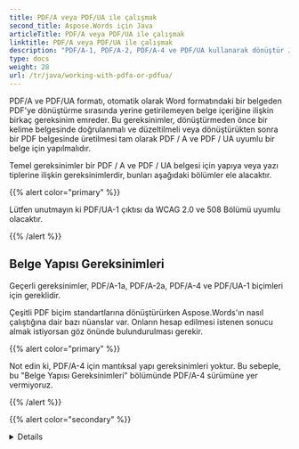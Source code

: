 ```yaml
---
title: PDF/A veya PDF/UA ile çalışmak
second_title: Aspose.Words için Java
articleTitle: PDF/A veya PDF/UA ile çalışmak
linktitle: PDF/A veya PDF/UA ile çalışmak
description: "PDF/A-1, PDF/A-2, PDF/A-4 ve PDF/UA kullanarak dönüştür Java. PDF/A belgeleri dönüştürürken birkaç sorun var ve Aspose.Words için Java bunları çözer."
type: docs
weight: 28
url: /tr/java/working-with-pdfa-or-pdfua/
---
```


PDF/A ve PDF/UA formatı, otomatik olarak Word formatındaki bir belgeden PDF'ye dönüştürme sırasında yerine getirilemeyen belge içeriğine ilişkin birkaç gereksinim emreder. Bu gereksinimler, dönüştürmeden önce bir kelime belgesinde doğrulanmalı ve düzeltilmeli veya dönüştürükten sonra bir PDF belgesinde üretilmesi tam olarak PDF / A ve PDF / UA uyumlu bir belge için yapılmalıdır.

Temel gereksinimler bir PDF / A ve PDF / UA belgesi için yapıya veya yazı tiplerine ilişkin gereksinimlerdir, bunları aşağıdaki bölümler ele alacaktır.

{{% alert color="primary" %}}

Lütfen unutmayın ki PDF/UA-1 çıktısı da WCAG 2.0 ve 508 Bölümü uyumlu olacaktır.

{{% /alert %}}

## Belge Yapısı Gereksinimleri

Geçerli gereksinimler, PDF/A-1a, PDF/A-2a, PDF/A-4 ve PDF/UA-1 biçimleri için gereklidir.

Çeşitli PDF biçim standartlarına dönüştürürken Aspose.Words'ın nasıl çalıştığına dair bazı nüanslar var. Onların hesap edilmesi istenen sonucu almak istiyorsan göz önünde bulundurulması gerekir.

{{% alert color="primary" %}}

Not edin ki, PDF/A-4 için mantıksal yapı gereksinimleri yoktur. Bu sebeple, bu "Belge Yapısı Gereksinimleri" bölümünde PDF/A-4 sürümüne yer vermiyoruz.

{{% /alert %}}

{{% alert color="secondary" %}}
<details>
    <özet> Spesifikasyon bize şu (ayrıntıları görmek için genişlet) söyler: </özet>
    <p></p>
    <p>Yazarların uygun bir doğrulama olmadan otomatik süreçler kullanarak yapısal veya anlamsal bilgi oluşturmaları önerilmez.</p>
    <p>ISO 19005-2, 6.7.1</p>
<details>
{{% /alert %}}

Aşağıdaki alt bölümler, Aspose.Words çeşitli PDF biçim standartlarına dönüştürüldüğünde nasıl çalıştığına dair nüansları ve bunların çözümleri için seçenekleri açıklar.

### Yapı Türü

| PDF standart uyum düzeyleri içinde Aspose.Words | İsteğin varlığı |
| -------------------------------------------------- | ----------------------- |
| PDF/A-1a | {{< emoticons/tick >}} |
| PDF/A-2a | {{< emoticons/tick >}} |
| PDF/UA-1 | {{< emoticons/tick >}} |

Bir PDF belgesi başlıklar, paragraflar, tablolar ve diğerleri gibi blokların bir dizisidir. Bu bloklar bir belge yapısı oluşturur - güçlü veya zayıf.

Hem güçlü hem de zayıf yapılar PDF/A için geçerlidir. Microsoft Word belgeleri tasarım olarak zayıf bir yapıya sahiptir ve Aspose.Words kaynak belge içindeki paragrafların alt düzeylerine uygun başlıkları oluşturmak üzere zayıf bir yapıya sahip bir PDF oluşturur.

Zayıf bir yapısına sahip bir PDF/UA-1 belgesi için başlık numaralarının boşluklar olmadan sırayla gitmesi ek olarak gereklidir.

{{% alert color="secondary" %}}
<details>
    <özet> spesifikasyon bize şu bilgileri verir (ayrıntıları göstermek için genişletin):</özet>
    <p></p>
    <p>Blok düzeyli yapı iki ana paradigmadan birini takip edebilir:</p>
    </ol>
      <li>Güçlü yapılandırılmış. Gruplama öğeleri gerekli olan kadar katmanlara girer, böylece malzemenin makalelere, bölümlere, alt bölümlere vb. ayrılması sağlanır. Her seviyede, grup elemanının çocukları bir başlıktan (H), bu seviyedeki içerik için bir veya daha fazla paragraftan (P) ve belki de bir veya daha fazla ek gruplama elemanından oluşmalıdır
      <li>Zayıf yapılandırılmış. Bu belge nispeten düzdür ve sadece bir veya iki seviye gruplama öğesi vardır, tüm başlıklar, paragraflar ve diğer BLSE'ler bunların çocuklarıdır. Bu durumda, materyalin düzenlenmesi mantıksal yapıya yansıtılmaz; ancak bunun yerine başlıklarla belirli seviyeler (H1-H6) kullanılarak ifade edilebilir.</li>
    </ol>
    <p></p>
    <p>ISO - 32000-1, 14.8.4.3.5</p>
<details>
{{% /alert %}}

{{% alert color="secondary" %}}
<detaylar>
    <summary>PDF/UA-1 belgeleri için spesifikasyon başlık düzeyleriyle ilgili bir ilave içerir (ayrıntıları görmek için genişletin):</summary>
    <p></p>
    <p>Belge semantiği bir başlık dizisinin aşağı doğru sıralamasını gerektiriyorsa, bu dizi sıkı bir sayısal sırada ilerlemeli ve bir ara başlık seviyesini atlamamalıdır. H1 H2 H3 kabul edilemez, H1 H3 değildir
    <p>ISO -14289 -1, 7.4.2</p>
</details>
{{% /alert %}}

Doğru çıktıyı sağlamak için kullanıcıların kaynak belge içeriğinin düzgün bir şekilde organize edildiğini ve paragraflar için çıkış düzeylerinin doğru belirtildiğini sağlamaları gerekir. Aksi takdirde, kullanıcının çıktı PDF belgesinin yapısını doğrulaması ve onarması gerekir.

{{% alert color="secondary" %}}
<details>
    <summary>Bu blokta örnekler görebilirsiniz: Microsoft Word'da taslak seviyelerini ayarlama veya çıktının PDF belgesinin yapısını kontrol edip düzeltme (detayları görmek için genişletme)</summary>
    <p></p>
    <p>In Microsoft Word varsayılan "Başlık X" stilleri, kenarlık seviyesini ayarlamak için kullanılabilir:</p>
        <img src="m-w-heading1-2.png" alt="MWHeading1-2" style="width:800px"/>
    <p>Ayrıca, başlık seviyesi "Paragraf" penceresinde kontrol edilebilir veya değiştirilebilir:</p>
        <img src="m-w-outline-level.png" alt="MWOutlineLevel" style="width:800px"/>
    <p>Acrobat'ta belge yapısı kontrol edilebilir veya "Etiketler" panelinde değiştirilebilir</p>:
        <img src="acrobat-tags-pane.png" alt="AcrobatTagsPane" style="width:800px"/>
</detail>
{{% /alert %}}

### İçeriği Bir Artifak olarak İşaretleme

| PDF standart uyum düzeyleri içinde Aspose.Words | İsteğin varlığı |
| -------------------------------------------------- | ----------------------- |
| PDF/A-1a | {{< emoticons/tick >}} |
| PDF/A-2a | {{< emoticons/tick >}} |
| PDF/UA-1 | {{< emoticons/tick >}} |

Şu anda Aspose.Words sayfa başlıkları ve alt yazılarına, not ayırıcılarına, tekrar eden tablo başlık hücresine ve süsleme resimleri olarak işaretler. Bu listenin gelecekte güncellenebileceğini not edin.

{{% alert color="secondary" %}}
<details>
    <özet>Tanım bize şu (ayrıntıları göstermek için genişlet) şöyler der:</özet>
    <p></p>
    <p>Bir belge içindeki grafik nesneleri iki sınıfa ayrılabilir:</p>
    </ol>
      <li>Bir belgedeki gerçek içerik, yazar tarafından başlangıçta tanıtılan materyalleri temsil eden nesneleri içerir.</li>
      <li>Artefaktlar yazarın orijinal içeriğinin parçası olmayan grafik nesnelerdir. Bunun yerine, uyumlu yazarın sayfalama, düzen veya diğer tamamen mekanik süreçler sırasında oluşturulur.</li>
    </ol>
    <p></p>
    <p>ISO-32000-1, 14.8.2.2.1</p>
</detaylar>
{{% /alert %}}

Eğer bir belge herhangi bir diğer içeriği, bir hazine olarak işaretlenmelidir ya da herhangi bir hazine içeriği gerçek içerik ise, müşteriler çıktıda bunu düzeltmelidir.

{{% alert color="secondary" %}}
<details>
    <summary>Bu blokta aşağıdaki örnekleri görebilirsiniz: Microsoft Word'de şekilleri dekoratif olarak işaretlemek veya çıktı PDF belgesinde bir şekil işaretleyici olarak işaretlemek (ayrıntıları göstermek için genişletmek)</summary>
    <p></p>
    <p>Örneğin, şekillerin dekoratif olarak işaretlenebileceği Microsoft Word gibi, bir yapay harabe olarak dışarıya aktarılacakları:</p>
        <img src="m-w-decorative-shape.png" alt="MWDecorativeShape" style="width:800px"/>
    <p>Çıkışta bir artefak olarak şekil işaretleyebilirsiniz:</p>
      <img src="acrobat-mark-as-artifact-delete-empty-tag.png" alt="PdfDeleteEmptyTag" style="width:800px"/>
    <p>Ayrıca, başlık metnini gerçek içeriğe geçiş yapabilirsiniz çıktı PDF'nin yapıtından:</p>
        <img src="acrobat-switch-text-in-header.png" alt="AcrobatSwitchTextInHeader" style="width:800px"/>
<details>
{{% /alert %}}

### Doğal Dil Spesifikasyonu

| PDF standart uyum düzeyleri içinde Aspose.Words | İsteğin varlığı |
| -------------------------------------------------- | ----------------------- |
| PDF/A-1a | {{< emoticons/tick >}} |
| PDF/A-2a | {{< emoticons/tick >}} |
| PDF/UA-1 | {{< emoticons/tick >}} |

Metin dili belirtilen Microsoft Word belgede yer alır. Aspose.Words belirtilen dili bir çıktı PDF'ye ekle ve belirtilen dil özniteliği bir işaretli içerik dizisine veya bir Span etiketi ile birlikte *Lang* etiketine bağlanır - bu, [ExportLanguageToSpanTag](https://reference.aspose.com/words/java/com.aspose.words/pdfsaveoptions/#getExportLanguageToSpanTag) özelliğine kontrol edilir. Genel olarak, metin kullanıcı tarafından girildiğinde dil sorunları yoktur Microsoft Word. Ancak otomatik metin oluşturulması durumunda dilin yanlış olması ihtimali var.

{{% alert color="secondary" %}}
<details>
    <summary>Yürütme spesifikasyonu bize şu (ayrıntıları görmek için genişlet) bildirir:</summary>
    <p></p>
    <p>Bir dosyanın tüm metinleri için varsayılan doğal dil, bir belge sözlüğündeki Lang girişi ile belirtilmelidir.</p>
    <p>Bir dosyadaki metin içeriği varsayılan dilden farklıysa bir `Lang` özelliğini işaretlemek için bir işaretli içerik dizisi veya bir Yapı elemanının sözlüğü içindeki bir Lang girişi kullanarak belirtilmelidir...</p>
    <p>ISO-19005-2, 6.7.4</p>
<details>
{{% /alert %}}

{{% alert color="secondary" %}}
<details>
    <summary>Ek olarak PDF/UA-1 için, belirtim bize şu detayları anlatır (detayları görmek için genişletin):</summary>
    <p></p>
    <p>Doğal dil ilan edilecek... Doğal dildeki değişiklikler bildirilecek.</p>
    <p>ISO-14289-1, 7.2</p>
<details>
{{% /alert %}}

{{% alert color="secondary" %}}
<details>
    <summary>Bu blok içinde örnekleri görebilirsiniz: dilin doğru şekilde belirtildiğinden emin olmak (ayrıntıları görmek için genişletme)</summary>
    <p></p>
    <p>Kullanıcılar, kaynak Word belgesinde dilin doğru bir şekilde belirtildiğinden emin olmalıdır:</p>
        <img src="m-w-language.png" alt="MWLanguage" style="width:800px"/>
    <p>Ya çıktıyı PDF belgesi:</p>
        <img src="acrobat-check-change-language.png" alt="AcrobatCheckChangeLanguage" style="width:800px"/>
<details>
{{% /alert %}}

### Şekil Açıklaması

| PDF standart uyum düzeyleri içinde Aspose.Words | Gereksinimin varlığı |
| -------------------------------------------------- | ----------------------- |
| PDF/A-1a ||
| PDF/A-2a ||
| PDF/UA-1 | {{< emoticons/tick >}} |

Microsoft Word belgeleri kullanıcıların bir figür başlığı eklemesine imkan tanır.

{{% alert color="secondary" %}}
<details>
    <özet>Bu spesifikasyon bize şu (ayrıntıları görmek için genişlet)ları söyler:</özet>
    <p></p>
    <p>Şekil ile birlikte bir başlık etiketlenecek.</p>
    <p>ISO-14289-1, 7.3</p>
</details>
{{% /alert %}}

Şu anda Aspose.Words altyazıları Caption etiketiyle dışa aktaramaz, bu yüzden bunları çıktı PDF'sinde işaretlemek zorundadır.

{{% alert color="secondary" %}}
<details>
    <özet>Bu blokta, ayrıntıları görmek için genişletilen bir başlık ekleme örnekleri görebilirsiniz.</özet>
    <p></p>
    <p>In Microsoft Word başlık bağlam menüsü aracılığıyla eklenebilir:</p>
        <img src="figure-caption-mw.png" alt="figure-caption-mw" style="width:800px"/>
    <p>Adobe Acrobat'te, başlık `Object` özellik iletişim kutusu aracılığıyla eklenebilir veya değiştirilebilir:</p>
        <img src="figure-caption-acrobat.png" alt="figure-caption-acrobat" style="width:800px"/>
</details>
{{% /alert %}}

### Alternatif Açıklamalar

| PDF standart uyum düzeyleri içinde Aspose.Words | İsteğin varlığı |
| -------------------------------------------------- | ----------------------- |
| PDF/A-1a | {{< emoticons/tick >}} |
| PDF/A-2a | {{< emoticons/tick >}} |
| PDF/UA-1 | {{< emoticons/tick >}} |

Microsoft Word belgeleri kullanıcıların alternatif metinleri resimlere, şekillere ve tablolara eklemesine izin verir. Aspose.Words bu alternatif metni çıktı PDF'ine dışarı aktarır.

{{% alert color="secondary" %}}
<details>
    <özet>tespecifikasyon bize şu aşağıdaki (ayrıntıları görmek için genişletin):</özet>
    <p></p>
    <p>İçeriği doğal olarak önceden belirlenmiş metin analoguna sahip olmayan tüm yapı elemanları, örneğin resimler, formüller vb., Yapı Elemanı Sözlüğü'ndeki Alt girişini kullanarak alternatif bir metin açıklaması sağlamalıdır.</p>
    <p>Not: Alternatif açıklamalar, aksi takdirde opak olmayan metin dışı içeriğin doğru yorumlanmasına yardımcı olacak metin açıklamaları sağlar.</p>
    <p>ISO-19005-2, 6.7.5</p>
</details>
{{% /alert %}}

{{% alert color="secondary" %}}
<details>
    <summary>Bu blokta örnekler görebilirsiniz: tüm öğelerin alternatif bir metin olduğunu nasıl garanti edersiniz (detayları görmek için genişletin)</summary>
    <p></p>
    <p>Kullanıcıların tüm öğelerin bir alternatif metne sahip olduğundan emin olmalarını sağlamaları gerekir ya da kaynak kelime belgesinde:</p>
        <img src="m-w-table-alt-text.png" alt="MWTableAltText" style="width:800px"/>
    <p></p>
        <img src="m-w-shape-alt-text.png" alt="MWShapeAltText" style="width:800px"/>
    <p>Ya çıktı pdf belgesi:</p>
        <img src="acrobat-table-alt-text.png" alt="AcrobatTableAltText" style="width:800px"/>
    <p></p>
        <img src="acrobat-shape-alt-text.png" alt="AcrobatShapeAltText" style="width:800px"/>
</details>
{{% /alert %}}

### Hyperlinkler için Alternatif Tanımlar

| PDF standart uyum düzeyleri içinde Aspose.Words | İsteğin varlığı |
| -------------------------------------------------- | ----------------------- |
| PDF/A-1a ||
| PDF/A-2a ||
| PDF/UA-1 | {{< emoticons/tick >}} |

Önceki noktaya ek olarak Microsoft Word belgeleri kullanıcıların alternatif metni bağlantıya eklemesine izin verir. Aspose.Words böyle bir alternatif metni çıktı PDF'ine dışarı aktarır.

Ne yazık ki, her uygulama alternatif bir açıklama ayarlamanıza izin vermez. Örneğin, Adobe Acrobat şu anda böyle bir açıklamayı hiper bağlantılar için etkinleştirmemektedir. Fakat Microsoft Word'da bunu şu şekilde yapabilirsiniz:

<img src="alternate-descriptions-hyperlinks-mw.png" alt="alternate-descriptions-hyperlinks-mw" style="width:800px"/>

Bazen bir sorun ortaya çıkıyor, otomatik olarak oluşturulan bağlantılar için alt metin ayarlamak mümkün değil Microsoft Word GUI aracılığıyla, İçindekiler (TOC) tablosu Aspose.Words bu alanları kendisi güncelleyebilir ve bağlantıları üretebilir.

`TOC` alanlarını Aspose.Words Document Object Model kullanarak güncellemek için kod örneğini izleyin ( DOM ):

{{< highlight java >}}
Document doc = new Document(fileName);
ArrayList<FieldHyperlink> tocHyperLinks = new ArrayList<>();

for (Field field : doc.getRange().getFields()) {
    if (field.getType() == FieldType.FIELD_HYPERLINK) {
        FieldHyperlink hyperlink = (FieldHyperlink) field;
        if (hyperlink.getFieldCode().startsWith("#_Toc")) {
            tocHyperLinks.add(hyperlink);
        }
    }
}

for (FieldHyperlink link : tocHyperLinks)
    link.setScreenTip(link.getDisplayResult());

PdfSaveOptions opt = new PdfSaveOptions();
opt.setCompliance(PdfCompliance.PDF_UA_1);
opt.setDisplayDocTitle(true);
opt.setExportDocumentStructure(true);
opt.getOutlineOptions().setHeadingsOutlineLevels(3);
opt.getOutlineOptions().setCreateMissingOutlineLevels(true);

String outFile = fileName.substring(0,fileName.lastIndexOf('.')) + "_aw.pdf";
doc.save(outFile, opt);
{{< /highlight >}}

### Masa Başlıkları

| PDF standart uyum seviyeleri içinde Aspose.Words | Gereksinim varlığı |
| -------------------------------------------------- | ----------------------- |
| PDF/A-1a ||
| PDF/A-2a ||
| PDF/UA-1 | {{< emoticons/tick >}} |

PDF/UA-1 belgelerindeki tabloların başlıkları olmalı - sütun, satır veya her ikisi. PDF/A sadece standart tablo işaretlemesini gerektirir ki bu ek kısıtlamalar içermez. Not edin ki Aspose.Words standart tablo işaretlemesi otomatik olarak oluşturur.

{{% alert color="secondary" %}}
<details>
    <özet>bölümü bize şöyler diyor (ayrıntıları göstermek için genişletiyin):</özet>
    <p></p>
    <p>Tablolar başlıkları içermeli... Tablolar sütun başlıkları, satır başlıkları veya her ikisini birden içerebilir.</p>
    <p>ISO-14289-1, 7.5</p>
</details>
{{% /alert %}}

{{% alert color="secondary" %}}
<details>
    <özet>Bu blokta örnekler görebilirsiniz: masa başlığı (ayrıntıları göstermek için genişlet) nasıl ayarlanır?</özet>
    <p></p>
    <p>Tablo başlığı ya Microsoft Word kaynak belgesi ile kurulabilir:</p>
        <img src="table-headers-mw.png" alt="table-headers-mw" style="width:800px"/>
    <p>Veya çıktı PDF:</p>
        <img src="table-headers-acrobat-header-cell.png" alt="table-headers-acrobat-header-cell" style="width:800px"/>
    <p></p>
        <img src="table-headers-acrobat-scope1.png" alt="table-headers-acrobat-scope1" style="width:800px"/>
    <p></p>
        <img src="table-headers-acrobat-scope2.png" alt="table-headers-acrobat-scope2" style="width:800px"/>
</details>
{{% /alert %}}

### Değiştirme Metni

| PDF standart uyum düzeyleri içinde Aspose.Words | Gereksinimin varlığı |
| -------------------------------------------------- | ----------------------- |
| PDF/A-1a | {{< emoticons/tick >}} |
| PDF/A-2a | {{< emoticons/tick >}} |
| PDF/UA-1 ||

{{% alert color="secondary" %}}
<details>
    <özet>Bu spesifikasyon bize aşağıdakiları (ayrıntıları görmek için genişlet) söyler:</özet>
    <p></p>
    <p>Spesifikasyon bize şu şekilde der:</p>
    <p>Özel karakterler veya satır içi grafikler gibi standart olmayan şekilde temsil edilen tüm metin yapısı öğeleri, yapı öğesi sözlüğündeki `ActualText` girişini kullanarak değiştirme metni sağlamalıdır ...</p>
    <p>ISO-19005-2, 6.7.7</p>
</details>
{{% /alert %}}

Microsoft Word belgesi kullanıcıları yedekleme metni ayarlamasına izin vermez. Bu nedenle bu, çıktı PDF'de doğrulanması ve düzeltilmesi gerekir:

<img src="acrobat-replacement-text.png" alt="AcrobatReplacementText" style="width:800px"/>

### Kısaltmalar ve Akronimler Genişlemeleri

| PDF standart uyum düzeyleri içinde Aspose.Words | Gereksinim varlığı |
| -------------------------------------------------- | ----------------------- |
| PDF/A-1a | {{< emoticons/tick >}} |
| PDF/A-2a | {{< emoticons/tick >}} |
| PDF/UA-1 ||

{{% alert color="secondary" %}}
<details>
    <summary>Belirtim bize şunu (ayrıntıları göstermek için genişlet) söylüyor:</summary>
    <p></p>
    <p>Metinsel içerikteki tüm kısaltmalar ve akronimlerin yerine gelmesi bir işaretli içerik dizisi ile yapılmalıdır; Spantag'ın E özelliği, kısaltma veya akronimin metin genişlemesini sağlar...</p>
<p>ISO-19005-2, 6.7.8</p>
<details>
{{% /alert %}}

Microsoft Word belgesi kullanıcıların kısaltma ve akronim genişlemeleri ayarlamasına izin vermez. Bu bu yüzden doğrulanmalı ve çıktı PDF'de düzeltilmeli:

<img src="acrobat-split-add-expansion-text.png" alt="AcrobatSplitAddExpansionText" style="width:800px"/>

## Belge Başlığı

| PDF standart uyum düzeyleri içinde Aspose.Words | İsteğin varlığı |
| -------------------------------------------------- | ------------------------------------------------------------ |
| PDF/A-1a ||
| PDF/A-2a ||
| PDF/A-4 ||
| PDF/UA-1 | {{< emoticons/tick >}} <br /> Belge PDF/UA-1 bir başlık içermelidir. |

{{% alert color="secondary" %}}
<details>
    <özet>bölümü bize şunu söyler (ayrıntıları görmek için genişletin):</özet>
    <p></p>
    <p>Spesifikasyon bize şu şekilde der:</p>
    <p>Belgenin kataloğunda bulunan Metadata akışının dc: title girişinde içermesi gerekir. dc, Dublin Core meta veri şeması için önerilen öneki ...</p>
    <p>ISO-14289-1, 7.1</p>
</details>
{{% /alert %}}

{{% alert color="secondary" %}}
<ayrıntılar>
    <özet>Bu blokta, belgenin başlığını nasıl ayarlayacağını (ayrıntıları göstermek için genişleterek) görebilirsiniz.</özet>
    <p></p>
    <p>Belge başlığı ya kaynak Microsoft Word belgesi olarak da kurulabilir.</p>
        <img src="document-title-mw.png" alt="document-title-mw" style="width:800px"/>
    <p>Ya da çıktı PDF:</p>
        <img src="document-title-acrobat.png" alt="document-title-acrobat" style="width:800px"/>
</details>
{{% /alert %}}

## Font Gereksinimleri

| PDF standart uyum düzeyleri içinde Aspose.Words | Gereksinim varlığı |
| -------------------------------------------------- | ----------------------- |
| PDF/A-1a | {{< emoticons/tick >}} |
| PDF/A-1b | {{< emoticons/tick >}} |
| PDF/A-2a | {{< emoticons/tick >}} |
| PDF/A-2b | {{< emoticons/tick >}} |
| PDF/A-4 | {{< emoticons/tick >}} |
| PDF/UA-1 | {{< emoticons/tick >}} |

PDF/A-1, PDF/A-2, PDF/A-4 veya PDF/UA-1 formatlarına dönüştürürken Aspose.Words'ı kullanarak yazı tipleri ile çalışırken bir dizi ince ayar da vardır. Bu belgenin olası sorunlarla karşılaşmamak için dikkate alınmalıdırlar.

Aşağıdaki bölümler bu nüansları ve bunların çözümleri için seçenekleri açıklar.

### Tip Yasal Gereksinimleri

| PDF standart uyum düzeyleri içinde Aspose.Words'' | Gereksinim varlığı |
| -------------------------------------------------- | ----------------------- |
| PDF/A-1a | {{< emoticons/tick >}} |
| PDF/A-1b | {{< emoticons/tick >}} |
| PDF/A-2a | {{< emoticons/tick >}} |
| PDF/A-2b | {{< emoticons/tick >}} |
| PDF/A-4 | {{< emoticons/tick >}} |
| PDF/UA-1 | {{< emoticons/tick >}} |

Aspose.Words kullanılan yazı tiplerinin yasal kısıtlamalarını doğrulamaz – kullanıcılara kalmış. Başka bir deyişle, bir kullanıcı Aspose.Words'u kullanarak PDF dönüştürmesi için uygunsuz yazı tipleri sağlamamalı.

{{% alert color="secondary" %}}
<details>
    <summary>Sertifikasyon bize aşağıdakiları söyler (ayrıntıları görmek için genişletin):</summary>
    <p></p>
    <p>Sadece yasal olarak bir dosyaya gömülebilir olan ve sınırsız, evrensel işleme izin veren yazı tipleri kullanılacaktır.</p>
    <p>ISO-19005-2, 6.2.11.4.1 ; ISO-14289-1, 7.21.4.1 (iki taslakta tam olarak aynı alıntılar)</p>
</details>
{{% /alert %}}

### .notdef Glyph

| PDF standart uyum düzeyleri içinde Aspose.Words | Gereksinim varlığı |
| -------------------------------------------------- | ----------------------- |
| PDF/A-1a ||
| PDF/A-1b ||
| PDF/A-2a | {{< emoticons/tick >}} |
| PDF/A-2b | {{< emoticons/tick >}} |
| PDF/A-4 | {{< emoticons/tick >}} |
| PDF/UA-1 | {{< emoticons/tick >}} |

Kullanımın `.notdef` glyph'i yasaklanmıştır. The `.notdef` glyph's will appear if a document contains characters that are not present in the selected font, and is unable to resolve them through the Font Fallback mechanism.

{{% alert color="secondary" %}}
<details>
    <summary>Spesifikasyon bize aşağıdaki (ayrıntıları göstermek için genişlet) (genişlet):</summary>
    <p></p>
    <p>Uyumluluk gösteren bir belge .notdef glyph herhangi bir metin gösterme operatörlerine başvurmak içermemeli, hangi metin çizme modu olursa olsun, herhangi bir içerik akışında</p>
    <p>ISO -19005 -2, 6.2.11.8 ; ISO -14289 -1, 7.21.8 ( tam aynı alıntılar iki spesifikasyonda)</p>
</details>
{{% /alert %}}

{{% alert color="secondary" %}}
<details>
    <özet>Bu blokta, örnekleri görebilirsiniz: bu karakterleri nasıl kaldırabilir veya değiştirebilir (ayrıntıları görmek için genişletme)".</özet>
    <p></p>
    <p>Kullanıcılar, kaynak Word belgesine ya da her ikisine de bu karakterleri kaldırmalı veya değiştirmelidir:</p>
        <img src="m-w-notdef-glyph.png" alt="MWNotdefGlyph" style="width:800px"/>
    <p>Ya da "PDF Düzenle" aracını kullanarak çıktıyı PDF belgesi olarak kaydedin:</p>
        <img src="acrobat-remove-notdef-glyph-edit-pdf-tool.png" alt="AcrobatRemoveNotdefGlyph-EditPdfTool" style="width:800px"/>
</details>
{{% /alert %}}

### Özel Kullanım Alanı (PUA)

| PDF standart uyum düzeyleri içinde Aspose.Words | İhtiyaç varlığı |
| -------------------------------------------------- | ----------------------- |
| PDF/A-1a ||
| PDF/A-1b ||
| PDF/A-2a | {{< emoticons/tick >}} |
| PDF/A-2b | {{< emoticons/tick >}} |
| PDF/A-4 | {{< emoticons/tick >}} |
| PDF/UA-1 ||

Özel Kullanım Alanı (PUA) karakterleri çoğunlukla Windows sembolik yazı tipleri için görünür, örneğin "Sembol", "Kanat Çıkartmaları", "Webdings" ve diğerleri. Microsoft Word formatları karakterlerin gerçek metni depolamak için bir seçenek sağlamaz.

{{% alert color="secondary" %}}
<details>
    <özet>Spesifikasyon bize şu (ayrıntıları görmek için genişlet) belirtir:</özet>
    <p></p>
    <p>Sadece Seviye A uyum için, bir karakter ... her şey Unicode Özel Kullanım Alanı'nda (PUA) kod veya kodlara eşlendiğinde, bu karakterin veya bu karakterin bir parçası olan karakterlerin dizisinin bir parçası olduğu için ActualText girişi ... mevcut olmalıdır.</p>
    <p>ISO-19005-2, 6.2.11.7.3</p>
</details>
{{% /alert %}}

"Segoe UI sembolü" Windows sembolik fontlara alternatif olarak kullanılabilir Unicode font.

{{% alert color="secondary" %}}
<details>
    <özet>Bu blokta, sorunu simgesel yazı tipleriyle çözmek için kullanıcıya ne yapması gerektiğini görebilirsiniz (ayrıntıları görmek için genişletme).</özet>
    <p></p>
    <p>Kısayol yazı tipini kaynak Word belgesinde bir Unicode yazı tipi ile değiştirin:</p>
        <img src="m-w-insert-symbol.png" alt="MWInsertSymbol" style="width:800px"/>
    <p>Çıktı PDF belgesinde sorunlu karakterler için bir ActualText girişi ekleyin:</p>
        <img src="acrobat-span-tag-actual-text.png" alt="AcrobatSpanTagActualText" style="width:800px"/>
<details>
{{% /alert %}}
